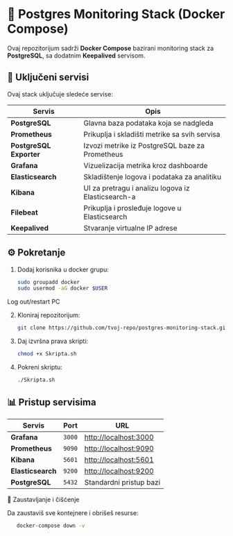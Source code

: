 # 🐘 Postgres Monitoring Stack (Docker Compose)

Ovaj repozitorijum sadrži **Docker Compose** bazirani monitoring stack za **PostgreSQL**, sa dodatnim **Keepalived** servisom.

## 🧩 Uključeni servisi

Ovaj stack uključuje sledeće servise:

| Servis | Opis |
|--------|------|
| **PostgreSQL** | Glavna baza podataka koja se nadgleda |
| **Prometheus** | Prikuplja i skladišti metrike sa svih servisa |
| **PostgreSQL Exporter** | Izvozi metrike iz PostgreSQL baze za Prometheus |
| **Grafana** | Vizuelizacija metrika kroz dashboarde |
| **Elasticsearch** | Skladištenje logova i podataka za analitiku |
| **Kibana** | UI za pretragu i analizu logova iz Elasticsearch-a |
| **Filebeat** | Prikuplja i prosleđuje logove u Elasticsearch |
| **Keepalived** | Stvaranje virtualne IP adrese |

## ⚙️ Pokretanje

1. Dodaj korisnika u docker grupu:
    ```bash
   sudo groupadd docker
   sudo usermod -aG docker $USER
Log out/restart PC
    
2. Kloniraj repozitorijum:
   ```bash
   git clone https://github.com/tvoj-repo/postgres-monitoring-stack.git && cd postgres-monitoring-stack

3. Daj izvršna prava skripti:
   ```bash
   chmod +x Skripta.sh
4. Pokreni skriptu:
   ```bash
   ./Skripta.sh

## 📊 Pristup servisima

   | Servis            | Port   | URL                                            |
| ----------------- | ------ | ---------------------------------------------- |
| **Grafana**       | `3000` | [http://localhost:3000](http://localhost:3000) |
| **Prometheus**    | `9090` | [http://localhost:9090](http://localhost:9090) |
| **Kibana**        | `5601` | [http://localhost:5601](http://localhost:5601) |
| **Elasticsearch** | `9200` | [http://localhost:9200](http://localhost:9200) |
| **PostgreSQL**    | `5432` | Standardni pristup bazi                        |


🧹 Zaustavljanje i čišćenje

Da zaustaviš sve kontejnere i obrišeš resurse:
```bash
   docker-compose down -v
